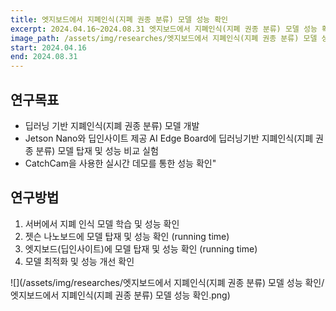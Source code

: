 ```yaml
---
title: 엣지보드에서 지폐인식(지폐 권종 분류) 모델 성능 확인
excerpt: 2024.04.16~2024.08.31 엣지보드에서 지폐인식(지폐 권종 분류) 모델 성능 확인, ATEC #연도 제목 기관
image_path: /assets/img/researches/엣지보드에서 지폐인식(지폐 권종 분류) 모델 성능 확인/엣지보드에서 지폐인식(지폐 권종 분류) 모델 성능 확인.png #연구 제목
start: 2024.04.16
end: 2024.08.31
---
```


## 연구목표

- 딥러닝 기반 지폐인식(지폐 권종 분류) 모델 개발
- Jetson Nano와 딥인사이트 제공 AI Edge Board에 딥러닝기반 지폐인식(지폐 권종 분류) 모델 탑재 및 성능 비교 실험
- CatchCam을 사용한 실시간 데모를 통한 성능 확인"

## 연구방법
1. 서버에서 지폐 인식 모델 학습 및 성능 확인
2. 젯슨 나노보드에 모델 탑재 및 성능 확인 (running time)
3. 엣지보드(딥인사이트)에 모델 탑재 및 성능 확인 (running time)
4. 모델 최적화 및 성능 개선 확인


![](/assets/img/researches/엣지보드에서 지폐인식(지폐 권종 분류) 모델 성능 확인/엣지보드에서 지폐인식(지폐 권종 분류) 모델 성능 확인.png)